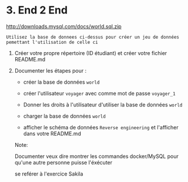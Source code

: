 # 3. End 2 End

http://downloads.mysql.com/docs/world.sql.zip

```
Utilisez la base de donnees ci-dessus pour créer un jeu de données pemettant l'utilisation de celle ci
```

1. Créer votre propre répertoire (ID étudiant) et créer votre fichier README.md

2. Documenter les étapes pour : 
 
   * créer la base de données `world`
   
   * créer l'utilisateur `voyager` avec comme mot de passe `voyager_1`
   
   * Donner les droits à l'utilisateur d'utiliser la base de données `world`

   * charger la base de données `world`
   
   * afficher le schéma de données `Reverse engineering` et l'afficher dans votre README.md
   

   Note: 
   
   Documenter veux dire montrer les commandes docker/MySQL pour qu'une autre personne puisse l'éxécuter
   
   se reférer à l'exercice Sakila

